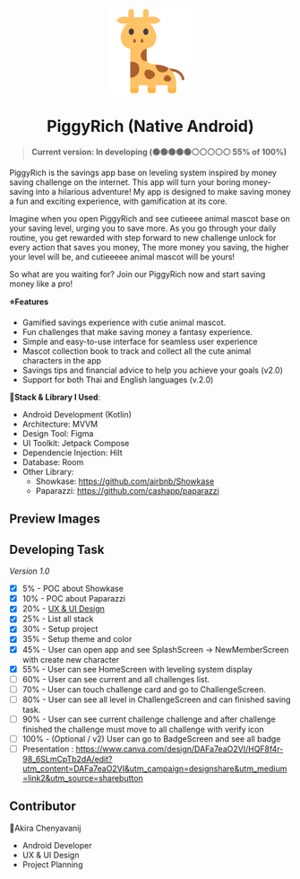 <p align="center">
  <a href="#"  target="_blank"><img width="150" src="./app/src/main/res/drawable/char_giraffe.png" alt="PiggyRich"></a>
</p>
<h1 align="center">PiggyRich (Native Android)</h1>

> **Current version: In developing (🟢🟢🟢🟢🟢⚪️⚪️⚪️⚪️⚪️ 55% of 100%)**

PiggyRich is the savings app base on leveling system inspired by money saving challenge on the internet. This app will turn your boring money-saving into a hilarious adventure! My app is designed to make saving money a fun and exciting experience, with gamification at its core.

Imagine when you open PiggyRich and see cutieeee animal mascot base on your saving level, urging you to save more. As you go through your daily routine, you get rewarded with step forward to new challenge unlock for every action that saves you money, The more money you saving, the higher your level will be, and cutieeeee animal mascot will be yours!

So what are you waiting for? Join our PiggyRich now and start saving money like a pro!

**⭐️Features**
- Gamified savings experience with cutie animal mascot.
- Fun challenges that make saving money a fantasy experience.
- Simple and easy-to-use interface for seamless user experience
- Mascot collection book to track and collect all the cute animal characters in the app
- Savings tips and financial advice to help you achieve your goals (v2.0)
- Support for both Thai and English languages (v.2.0)

**🚀Stack & Library I Used**:
- Android Development (Kotlin)
- Architecture: MVVM
- Design Tool: Figma
- UI Toolkit: Jetpack Compose
- Dependencie Injection: Hilt
- Database: Room
- Other Library: 
  - Showkase: https://github.com/airbnb/Showkase
  - Paparazzi: https://github.com/cashapp/paparazzi

## Preview Images


## Developing Task
<em>Version 1.0</em>
- [x] 5% - POC about Showkase
- [x] 10% - POC about Paparazzi
- [x] 20% - <a href="https://www.figma.com/file/z1KngoL2LVt7Aro2gMqaeY/PiggyRich?node-id=0%3A1&t=QPZ5B0ve84NlezL5-1">UX & UI Design</a>
- [x] 25% - List all stack
- [x] 30% - Setup project
- [x] 35% - Setup theme and color
- [x] 45% - User can open app and see SplashScreen -> NewMemberScreen with create new character
- [x] 55% - User can see HomeScreen with leveling system display
- [ ] 60% - User can see current and all challenges list.
- [ ] 70% - User can touch challenge card and go to ChallengeScreen.
- [ ] 80% - User can see all level in ChallengeScreen and can finished saving task.
- [ ] 90% - User can see current challenge challenge and after challenge finished the challenge must move to all challenge with verify icon
- [ ] 100% - (Optional / v2) User can go to BadgeScreen and see all badge
- [ ] Presentation : https://www.canva.com/design/DAFa7eaO2VI/HQF8f4r-98_6SLmCpTb2dA/edit?utm_content=DAFa7eaO2VI&utm_campaign=designshare&utm_medium=link2&utm_source=sharebutton

## Contributor
🦙Akira Chenyavanij
- Android Developer
- UX & UI Design
- Project Planning
